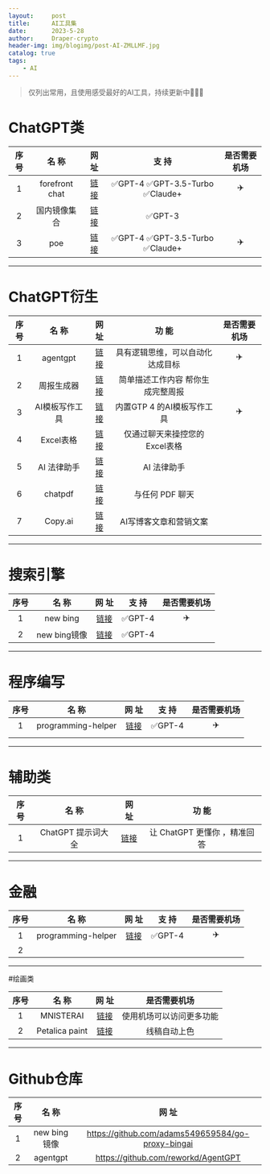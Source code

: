 ```yaml
---
layout:     post
title:      AI工具集
date:       2023-5-28
author:     Draper-crypto
header-img: img/blogimg/post-AI-ZMLLMF.jpg
catalog: true
tags:
    - AI
---
```


> 仅列出常用，且使用感受最好的AI工具，持续更新中🥳🥳🥳

# ChatGPT类

|   序号  |   名     称    |          网    址          | 支   持 | 是否需要机场 |
| :------------: | :------------------------: | :-----: | :-----: | :-----: |
| 1 | forefront chat | [链接](https://chat.forefront.ai/) |    ✅GPT-4    ✅GPT-3.5-Turbo    ✅Claude+    |    ✈️    |
| 2 | 国内镜像集合 | [链接](http://doc.wuguokai.cn/s/xPq1iNw_v) | ✅GPT-3 |  |
| 3 | poe | [链接](https://poe.com/) | ✅GPT-4    ✅GPT-3.5-Turbo    ✅Claude+ | ✈️ |

-----

# ChatGPT衍生

|   序号  |   名     称    |          网    址          | 功   能 | 是否需要机场 |
| :------------: | :------------------------: | :-----: | :-----: | :-----: |
| 1 | agentgpt | [链接](https://agentgpt.reworkd.ai/zh) |    具有逻辑思维，可以自动化达成目标    |    ✈️    |
| 2 | 周报生成器 | [链接](https://zb.moyunav.com/zh) | 简单描述工作内容 帮你生成完整周报 |  |
| 3 | AI模板写作工具 |        [链接](https://wnr.ai/)         | 内置GTP 4 的AI模板写作工具 | ✈️ |
| 4 | Excel表格 |     [链接](https://chatexcel.com/)     | 仅通过聊天来操控您的Excel表格 |  |
| 5 | AI 法律助手 | [链接](https://law.moyunav.com/) | AI 法律助手 | |
| 6 | chatpdf | [链接](https://www.chatpdf.com/) | 与任何 PDF 聊天 | |
| 7 | Copy.ai | [链接](https://app.copy.ai/) | AI写博客文章和营销文案 | |

------

#  搜索引擎

|   序号  |   名     称    |          网    址          | 支   持 | 是否需要机场 |
| :------------: | :------------------------: | :-----: | :-----: | :-----: |
| 1 | new bing | [链接](bing.com/new) |    ✅GPT-4    |    ✈️    |
| 2 | new bing镜像 | [链接](https://bing.vcanbb.top/web/#/) | ✅GPT-4 |  |

------

#  程序编写

|   序号  |   名     称    |          网    址          | 支   持 | 是否需要机场 |
| :------------: | :------------------------: | :-----: | :-----: | :-----: |
| 1 | programming-helper | [链接](https://www.programming-helper.com/) |    ✅GPT-4    |    ✈️    |
|  |  |                                             |         |  |

------

# 辅助类

|   序号  |   名     称    |          网    址            | 功  能 |
| :------------: | :------------------------:  | :-----: | :-----: |
| 1 | ChatGPT 提示词大全 | [链接](https://prompt.moyunav.com/) | 让 ChatGPT 更懂你 ，精准回答 |

-----

#  金融

|   序号  |   名     称    |          网    址          | 支   持 | 是否需要机场 |
| :------------: | :------------------------: | :-----: | :-----: | :-----: |
| 1 | programming-helper | [链接](https://finchat.io/) |    ✅GPT-4    |    ✈️    |
| 2 |  |    

-----

#绘画类

|   序号  |   名     称    |          网    址            | 是否需要机场 |
| :------------: | :------------------------:  | :-----: | :-----: |
| 1 | MNISTERAI | [链接](https://mst.xyz/home/) | 使用机场可以访问更多功能 |
| 2 | Petalica paint | [链接](https://petalica.com/index_zh.html) | 线稿自动上色 |

-----

# Github仓库

|   序号  |   名     称    |          网    址            |
| :------------: | :------------------------:  | :-----: |
| 1 | new bing镜像 | https://github.com/adams549659584/go-proxy-bingai |
| 2 | agentgpt | https://github.com/reworkd/AgentGPT |

